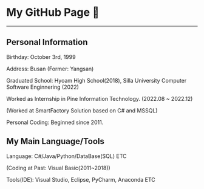 # My GitHub Page 👋

------------------------------------------------------------------------------------------------
## Personal Information 

Birthday: October 3rd, 1999

Address: Busan (Former: Yangsan) 

Graduated School: Hyoam High School(2018), Silla University Computer Software Enginnering (2022)

Worked as Internship in Pine Information Technology. (2022.08 ~ 2022.12) 

(Worked at SmartFactory Solution based on C# and MSSQL) 

Personal Coding: Beginned since 2011. 

## My Main Language/Tools

Language: C#/Java/Python/DataBase(SQL) ETC

(Coding at Past: Visual Basic(2011~2018)) 

Tools(IDE): Visual Studio, Eclipse, PyCharm, Anaconda ETC 

